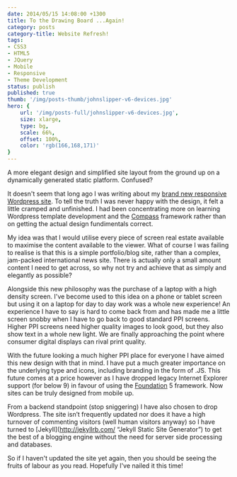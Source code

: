 ```yaml
---
date: 2014/05/15 14:08:00 +1300
title: To the Drawing Board ...Again!
category: posts
category-title: Website Refresh!
tags:
- CSS3
- HTML5
- JQuery
- Mobile
- Responsive
- Theme Development
status: publish
published: true
thumb: '/img/posts-thumb/johnslipper-v6-devices.jpg'
hero: {
	url: '/img/posts-full/johnslipper-v6-devices.jpg',
	size: xlarge,
	type: bg,
	scale: 66%,
	offset: 100%,
	color: 'rgb(166,168,171)'
}
---
```


A more elegant design and simplified site layout from the ground up on a dynamically generated static platform. Confused?

It doesn't seem that long ago I was writing about my [brand new responsive Wordpress site](/welcome-to-wordpress/ "Last website update"). To tell the truth I was never happy with the design, it felt a little cramped and unfinished. I had been concentrating more on learning Wordpress template development and the [Compass](http://compass-style.org/ "Compass style framework website") framework rather than on getting the actual design fundimentals correct.

My idea was that I would utilise every piece of screen real estate available to maximise the content available to the viewer. What of course I was failing to realise is that this is a simple portfolio/blog site, rather than a complex, jam-packed international news site. There is actually only a small amount content I need to get across, so why not try and achieve that as simply and elegantly as possible?

Alongside this new philosophy was the purchase of a laptop with a high density screen. I've become used to this idea on a phone or tablet screen but using it on a laptop for day to day work was a whole new experience! An experience I have to say is hard to come back from and has made me a little screen snobby when I have to go back to good standard PPI screens. Higher PPI screens need higher quality images to look good, but they also show text in a whole new light. We are finally approaching the point where consumer digital displays can rival print quality.

With the future looking a much higher PPI place for everyone I have aimed this new design with that in mind. I have put a much greater importance on the underlying type and icons, including branding in the form of .JS. This future comes at a price however as I have dropped legacy Internet Explorer support (for below 9) in favour of using the [Foundation](http://foundation.zurb.com/ 'Foundation framework website') 5 framework. Now sites can be truly designed from mobile up.

From a backend standpoint (stop sniggering) I have also chosen to drop Wordpress. The site isn’t frequently updated nor does it have a high turnover of commenting visitors (well human visitors anyway) so I have turned to [Jekyll](http://jekyllrb.com/ “Jekyll Static Site Generator”) to get the best of a blogging engine without the need for server side processing and databases.

So if I haven't updated the site yet again, then you should be seeing the fruits of labour as you read. Hopefully I've nailed it this time!